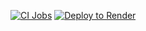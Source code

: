 [![CI Jobs](https://github.com/smith-garrett/running-mean-demo/actions/workflows/ci.yaml/badge.svg)](https://github.com/smith-garrett/running-mean-demo/actions/workflows/ci.yaml)
[![Deploy to Render](https://github.com/smith-garrett/running-mean-demo/actions/workflows/deploy.yaml/badge.svg)](https://github.com/smith-garrett/running-mean-demo/actions/workflows/deploy.yaml)
